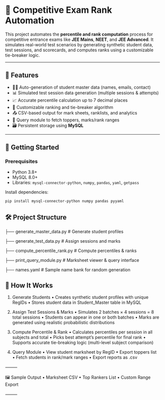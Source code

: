 # 🧮 Competitive Exam Rank Automation

This project automates the **percentile and rank computation** process for competitive entrance exams like **JEE Mains**, **NEET**, and **JEE Advanced**. It simulates real-world test scenarios by generating synthetic student data, test sessions, and scorecards, and computes ranks using a customizable tie-breaker logic.

---

## 📌 Features

- 🧑‍🎓 Auto-generation of student master data (names, emails, contact)
- 📊 Simulated test session data generation (multiple sessions & attempts)
- 📈 Accurate percentile calculation up to 7 decimal places
- 🥇 Customizable ranking and tie-breaker algorithm
- 📤 CSV-based output for mark sheets, ranklists, and analytics
- 🔎 Query module to fetch toppers, marks/rank ranges
- 🗃️ Persistent storage using **MySQL**

---

## 🚀 Getting Started

### Prerequisites

- Python 3.8+
- MySQL 8.0+
- Libraries: `mysql-connector-python`, `numpy`, `pandas`, `yaml`, `getpass`

Install dependencies:
```bash
pip install mysql-connector-python numpy pandas pyyaml
```


## 🛠 Project Structure

├── generate_master_data.py        # Generate student profiles

├── generate_test_data.py          # Assign sessions and marks

├── compute_percentile_rank.py     # Compute percentiles & ranks

├── print_query_module.py          # Marksheet viewer & query interface

├── names.yaml                     # Sample name bank for random generation


## 🧪 How It Works
1. Generate Students
	•	Creates synthetic student profiles with unique RegIDs
	•	Stores student data in Student_Master table in MySQL

2. Assign Test Sessions & Marks
	•	Simulates 2 batches × 4 sessions = 8 total sessions
	•	Students can appear in one or both batches
	•	Marks are generated using realistic probabilistic distributions

3. Compute Percentile & Rank
	•	Calculates percentiles per session in all subjects and total
	•	Picks best attempt’s percentile for final rank
	•	Supports accurate tie-breaking logic (multi-level subject comparison)

4. Query Module
	•	View student marksheet by RegID
	•	Export toppers list
	•	Fetch students in rank/mark ranges
	•	Export reports as .csv

⸻

🖼 Sample Output
	•	Marksheet CSV
	•	Top Rankers List
	•	Custom Range Export

⸻

